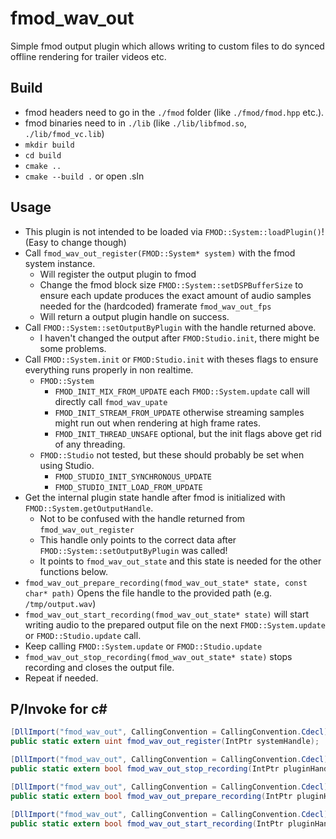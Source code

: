 # fmod_wav_out
Simple fmod output plugin which allows writing to custom files to do synced offline rendering for trailer videos etc.

## Build
- fmod headers need to go in the `./fmod` folder (like `./fmod/fmod.hpp` etc.).
- fmod binaries need to in `./lib` (like `./lib/libfmod.so`, `./lib/fmod_vc.lib`)
- `mkdir build`
- `cd build`
- `cmake ..`
- `cmake --build .` or open .sln

## Usage
- This plugin is not intended to be loaded via `FMOD::System::loadPlugin()`! (Easy to change though)
- Call `fmod_wav_out_register(FMOD::System* system)` with the fmod system instance.
  - Will register the output plugin to fmod
  - Change the fmod block size `FMOD::System::setDSPBufferSize` to ensure each update produces the exact amount of audio samples needed for the (hardcoded) framerate `fmod_wav_out_fps`
  - Will return a output plugin handle on success.
- Call `FMOD::System::setOutputByPlugin` with the handle returned above.
  - I haven't changed the output after `FMOD:Studio.init`, there might be some problems.
- Call `FMOD::System.init` or `FMOD:Studio.init` with theses flags to ensure everything runs properly in non realtime.
  - `FMOD::System`
    - `FMOD_INIT_MIX_FROM_UPDATE` each `FMOD::System.update` call will directly call `fmod_wav_upate`
    - `FMOD_INIT_STREAM_FROM_UPDATE` otherwise streaming samples might run out when rendering at high frame rates.
    - `FMOD_INIT_THREAD_UNSAFE` optional, but the init flags above get rid of any threading.
  - `FMOD::Studio` not tested, but these should probably be set when using Studio.
    - `FMOD_STUDIO_INIT_SYNCHRONOUS_UPDATE`
    - `FMOD_STUDIO_INIT_LOAD_FROM_UPDATE`
- Get the internal plugin state handle after fmod is initialized with `FMOD::System.getOutputHandle`.
  - Not to be confused with the handle returned from `fmod_wav_out_register`
  - This handle only points to the correct data after `FMOD::System::setOutputByPlugin` was called!
  - It points to `fmod_wav_out_state` and this state is needed for the other functions below.
- `fmod_wav_out_prepare_recording(fmod_wav_out_state* state, const char* path)` Opens the file handle to the provided path (e.g. `/tmp/output.wav`)
- `fmod_wav_out_start_recording(fmod_wav_out_state* state)` will start writing audio to the prepared output file on the next `FMOD::System.update` or `FMOD::Studio.update` call.
- Keep calling `FMOD::System.update` or `FMOD::Studio.update`
- `fmod_wav_out_stop_recording(fmod_wav_out_state* state)` stops recording and closes the output file.
- Repeat if needed.


## P/Invoke for c#

```cs
[DllImport("fmod_wav_out", CallingConvention = CallingConvention.Cdecl)]
public static extern uint fmod_wav_out_register(IntPtr systemHandle);

[DllImport("fmod_wav_out", CallingConvention = CallingConvention.Cdecl)]
public static extern bool fmod_wav_out_stop_recording(IntPtr pluginHandle);

[DllImport("fmod_wav_out", CallingConvention = CallingConvention.Cdecl)]
public static extern bool fmod_wav_out_prepare_recording(IntPtr pluginHandle, IntPtr path);

[DllImport("fmod_wav_out", CallingConvention = CallingConvention.Cdecl)]
public static extern bool fmod_wav_out_start_recording(IntPtr pluginHandle);
```